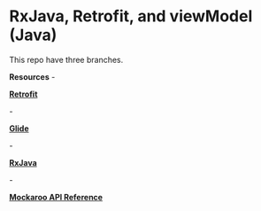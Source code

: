 # RxJava, Retrofit, and viewModel (Java)
<p>This repo have three branches. </p>
<strong>Resources</strong>
  - <p><strong><a href="http://square.github.io/retrofit/">Retrofit</a></strong></p>
  - <p><strong><a href="https://github.com/bumptech/glide">Glide</a></strong></p>
  - <p><strong><a href="https://github.com/ReactiveX/RxJava">RxJava</a></strong></p>
  - <p><strong><a href="https://www.mockaroo.com">Mockaroo API Reference</a></strong></p>
